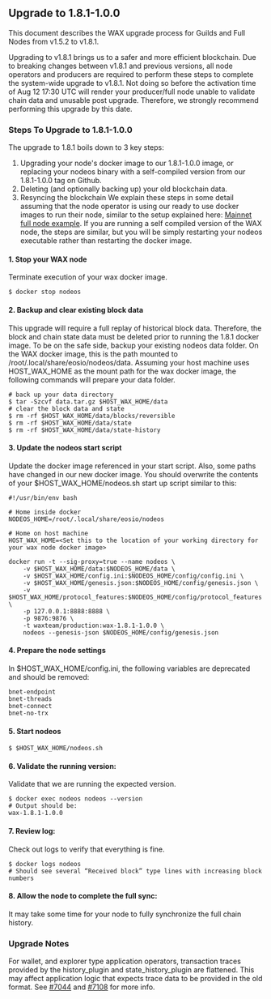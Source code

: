 ## Upgrade to 1.8.1-1.0.0
This document describes the WAX upgrade process for Guilds and Full Nodes from v1.5.2 to v1.8.1.

Upgrading to v1.8.1 brings us to a safer and more efficient blockchain. Due to breaking changes between v1.8.1 and previous versions, all node operators and producers are required to perform these steps to complete the system-wide upgrade to v1.8.1. Not doing so before the activation time of Aug 12 17:30 UTC will render your producer/full node unable to validate chain data and unusable post upgrade. Therefore, we strongly recommend performing this upgrade by this date.

### Steps To Upgrade to 1.8.1-1.0.0
The upgrade to 1.8.1 boils down to 3 key steps:
1. Upgrading your node's docker image to our 1.8.1-1.0.0 image, or replacing your nodeos binary with a self-compiled version from our 1.8.1-1.0.0 tag on Github.
2. Deleting (and optionally backing up) your old blockchain data.
3. Resyncing the blockchain
We explain these steps in some detail assuming that the node operator is using our ready to use docker images to run their node, similar to the setup explained here: [Mainnet full node example](https://github.com/worldwide-asset-exchange/wax-blockchain/tree/develop/samples/mainnet).
If you are running a self compiled version of the WAX node, the steps are similar, but you will be simply restarting your nodeos executable rather than restarting the docker image.

#### 1. Stop your WAX node
Terminate execution of your wax docker image.
```console
$ docker stop nodeos
```

#### 2. Backup and clear existing block data
This upgrade will require a full replay of historical block data. Therefore, the block and chain state data must be deleted prior to running the 1.8.1 docker image. To be on the safe side, backup your existing nodeos data folder. On the WAX docker image, this is the path mounted to /root/.local/share/eosio/nodeos/data. Assuming your host machine uses HOST_WAX_HOME as the mount path for the wax docker image, the following commands will prepare your data folder.
```console
# back up your data directory
$ tar -Szcvf data.tar.gz $HOST_WAX_HOME/data
# clear the block data and state
$ rm -rf $HOST_WAX_HOME/data/blocks/reversible
$ rm -rf $HOST_WAX_HOME/data/state
$ rm -rf $HOST_WAX_HOME/data/state-history
```

#### 3. Update the nodeos start script
Update the docker image referenced in your start script. Also, some paths have changed in our new docker image. You should overwrite the contents of your $HOST_WAX_HOME/nodeos.sh start up script similar to this:
```console
#!/usr/bin/env bash
 
# Home inside docker
NODEOS_HOME=/root/.local/share/eosio/nodeos

# Home on host machine
HOST_WAX_HOME=<Set this to the location of your working directory for your wax node docker image>
 
docker run -t --sig-proxy=true --name nodeos \
    -v $HOST_WAX_HOME/data:$NODEOS_HOME/data \
    -v $HOST_WAX_HOME/config.ini:$NODEOS_HOME/config/config.ini \
    -v $HOST_WAX_HOME/genesis.json:$NODEOS_HOME/config/genesis.json \
    -v $HOST_WAX_HOME/protocol_features:$NODEOS_HOME/config/protocol_features \
    -p 127.0.0.1:8888:8888 \
    -p 9876:9876 \
    -t waxteam/production:wax-1.8.1-1.0.0 \
    nodeos --genesis-json $NODEOS_HOME/config/genesis.json
```

#### 4. Prepare the node settings
In $HOST_WAX_HOME/config.ini, the following variables are deprecated and should be removed:
```console
bnet-endpoint
bnet-threads
bnet-connect
bnet-no-trx
```

#### 5. Start nodeos
```console
$ $HOST_WAX_HOME/nodeos.sh
```

#### 6. Validate the running version:
Validate that we are running the expected version.
```console
$ docker exec nodeos nodeos --version
# Output should be:
wax-1.8.1-1.0.0
```

#### 7. Review log:
Check out logs to verify that everything is fine.
```console
$ docker logs nodeos
# Should see several “Received block” type lines with increasing block numbers
```

#### 8. Allow the node to complete the full sync:
It may take some time for your node to fully synchronize the full chain history.

### Upgrade Notes
For wallet, and explorer type application operators, transaction traces provided by the history_plugin and state_history_plugin are flattened. This may affect application logic that expects trace data to be provided in the old format. See [#7044](https://github.com/EOSIO/eos/pull/7044) and [#7108](https://github.com/EOSIO/eos/pull/7108) for more info.
